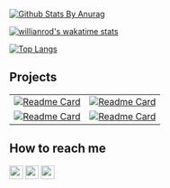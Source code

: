 
[![Github Stats By Anurag](https://github-readme-stats.vercel.app/api?username=Abdilar&show_icons=true&include_all_commits=true&title_color=fff&icon_color=79ff97&text_color=9f9f9f&bg_color=151515)](https://github.com/Abdilar)

[![willianrod's wakatime stats](https://github-readme-stats.vercel.app/api/wakatime?username=abdilar&show_icons=true&title_color=fff&icon_color=79ff97&text_color=9f9f9f&bg_color=151515)](https://github.com/Abdilar)

[![Top Langs](https://github-readme-stats.vercel.app/api/top-langs/?username=abdilar&show_icons=true&title_color=fff&icon_color=79ff97&text_color=9f9f9f&bg_color=151515)](https://github.com/Abdilar)

## Projects
|||
|----|----|
|[![Readme Card](https://github-readme-stats.vercel.app/api/pin/?username=abdilar&repo=react-master-detail)](https://github.com/abdilar/react-master-detail) | [![Readme Card](https://github-readme-stats.vercel.app/api/pin/?username=abdilar&repo=react-button)](https://github.com/abdilar/react-button)|
|[![Readme Card](https://github-readme-stats.vercel.app/api/pin/?username=abdilar&repo=react-spinner)](https://github.com/abdilar/react-spinner) | [![Readme Card](https://github-readme-stats.vercel.app/api/pin/?username=abdilar&repo=countdown-timer)](https://github.com/abdilar/countdown-timer)|


## How to reach me
<a href="https://mail.google.com/mail/u/0/#inbox?compose=DmwnWsmCKKzGtXJGSCDbdgTHPrxlbTnGGNFJVHBjhPTblcQpgmdLckLHFdnflzDMJjhVpvXdwPxb" target="_blank"><img src="https://www.vectorlogo.zone/logos/gmail/gmail-tile.svg" width="24"/></a>
<a href="https://t.me/saeed_abdilar" target="_blank"><img src="https://www.vectorlogo.zone/logos/telegram/telegram-tile.svg" width="24"/></a>
<a href="www.linkedin.com/in/saeed-abdilar/" target="_blank"><img src="https://www.vectorlogo.zone/logos/linkedin/linkedin-tile.svg" width="24"/></a>


<!--
**Abdilar/abdilar** is a ✨ _special_ ✨ repository because its `README.md` (this file) appears on your GitHub profile.

Here are some ideas to get you started:

- 🔭 I’m currently working on Adanic
- 🌱 I’m currently learning PLSQL
- 👯 I’m looking to collaborate on ...
- 🤔 I’m looking for help with ...
- 💬 Ask me about ...
- 📫 How to reach me: ...
- 😄 Pronouns: ...
- ⚡ Fun fact: ...
-->
